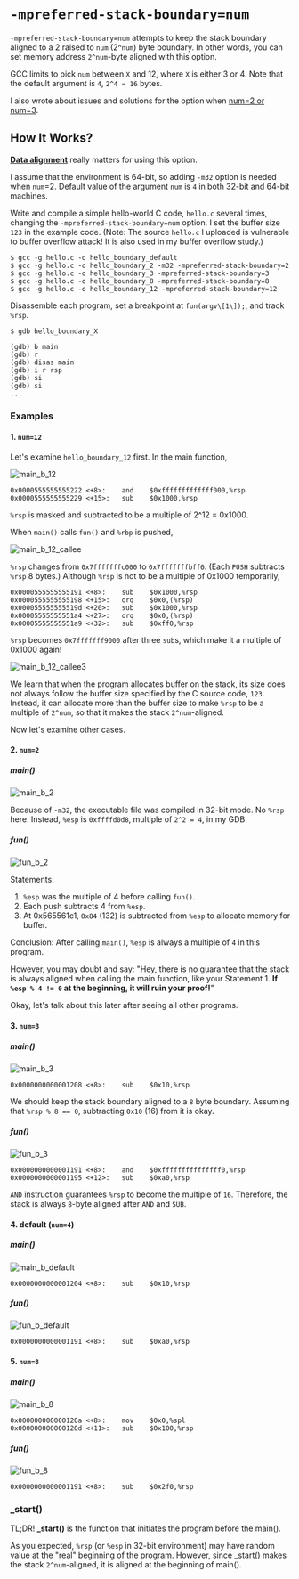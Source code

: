 # `-mpreferred-stack-boundary=num`
`-mpreferred-stack-boundary=num` attempts to keep the stack boundary aligned to a 2 raised to `num` (2^`num`) byte boundary.
In other words, you can set memory address `2^num`-byte aligned with this option.

GCC limits to pick `num` between `X` and 12, where `X` is either 3 or 4.
Note that the default argument is `4`, `2^4 = 16` bytes.

I also wrote about issues and solutions for the option when [num=2 or num=3](https://github.com/reruo321/OS-Self-Study/tree/main/_Appendix/GCC#-mpreferred-stack-boundarynum-is-not-between-x-and-12).

## How It Works?
**[Data alignment](https://github.com/reruo321/CPP-Self-Study/tree/master/CS/C/Data-Alignment)** really matters for using this option.

I assume that the environment is 64-bit, so adding `-m32` option is needed when `num`=2. Default value of the argument `num` is `4` in both 32-bit and 64-bit machines.

Write and compile a simple hello-world C code, `hello.c` several times, changing the `-mpreferred-stack-boundary=num` option. I set the buffer size `123` in the example code.
(Note: The source `hello.c` I uploaded is vulnerable to buffer overflow attack! It is also used in my buffer overflow study.)

    $ gcc -g hello.c -o hello_boundary_default
    $ gcc -g hello.c -o hello_boundary_2 -m32 -mpreferred-stack-boundary=2
    $ gcc -g hello.c -o hello_boundary_3 -mpreferred-stack-boundary=3
    $ gcc -g hello.c -o hello_boundary_8 -mpreferred-stack-boundary=8
    $ gcc -g hello.c -o hello_boundary_12 -mpreferred-stack-boundary=12
    
Disassemble each program, set a breakpoint at `fun(argv\[1\]);`, and track `%rsp`.

    $ gdb hello_boundary_X

    (gdb) b main
    (gdb) r
    (gdb) disas main
    (gdb) i r rsp
    (gdb) si
    (gdb) si
    ...

### Examples
#### 1. `num=12`
Let's examine `hello_boundary_12` first. In the main function,

![main_b_12](https://github.com/reruo321/CPP-Self-Study/assets/48712088/d3a89307-4b0f-455a-a0d7-7f446fabd93b)

    0x0000555555555222 <+8>:	and    $0xfffffffffffff000,%rsp
    0x0000555555555229 <+15>:	sub    $0x1000,%rsp
    
`%rsp` is masked and subtracted to be a multiple of 2^12 = 0x1000.

When `main()` calls `fun()` and `%rbp` is pushed, 

![main_b_12_callee](https://github.com/reruo321/CPP-Self-Study/assets/48712088/509e18ae-f619-422e-9f84-fe9b9c2a4595)

`%rsp` changes from `0x7fffffffc000` to `0x7fffffffbff0`. (Each `PUSH` subtracts `%rsp` 8 bytes.)
Although `%rsp` is not to be a multiple of 0x1000 temporarily,

    0x0000555555555191 <+8>:	sub    $0x1000,%rsp
    0x0000555555555198 <+15>:	orq    $0x0,(%rsp)
    0x000055555555519d <+20>:	sub    $0x1000,%rsp
    0x00005555555551a4 <+27>:	orq    $0x0,(%rsp)
    0x00005555555551a9 <+32>:	sub    $0xff0,%rsp
    
`%rsp` becomes `0x7fffffff9000` after three `sub`s, which make it a multiple of 0x1000 again!

![main_b_12_callee3](https://github.com/reruo321/CPP-Self-Study/assets/48712088/cc1e765b-5bd8-4a62-9698-ddce50326617)

We learn that when the program allocates buffer on the stack, its size does not always follow the buffer size specified by the C source code, `123`. Instead, it can allocate more than the buffer size to make `%rsp` to be a multiple of `2^num`, so that it makes the stack `2^num`-aligned.

Now let's examine other cases.

#### 2. `num=2`
##### main()
![main_b_2](https://github.com/reruo321/CPP-Self-Study/assets/48712088/3b695a7f-cc00-4155-8a0d-bcefd6e33037)

Because of `-m32`, the executable file was compiled in 32-bit mode. No `%rsp` here. Instead, `%esp` is `0xffffd0d8`, multiple of `2^2 = 4`, in my GDB.

##### fun()
![fun_b_2](https://github.com/reruo321/CPP-Self-Study/assets/48712088/b4d4625d-6699-4336-8f72-e6e2c97845fb)

Statements:

1. `%esp` was the multiple of 4 before calling `fun()`.
2. Each push subtracts 4 from `%esp`.
3. At 0x565561c1, `0x84` (132) is subtracted from `%esp` to allocate memory for buffer.

Conclusion: After calling `main()`, `%esp` is always a multiple of `4` in this program.

However, you may doubt and say: "Hey, there is no guarantee that the stack is always aligned when calling the main function, like your Statement 1. **If `%esp % 4 != 0` at the beginning, it will ruin your proof!**"

Okay, let's talk about this later after seeing all other programs.

#### 3. `num=3`
##### main()
![main_b_3](https://github.com/reruo321/CPP-Self-Study/assets/48712088/7208e9c1-9345-45e1-8d22-5e56e5ac65df)

    0x0000000000001208 <+8>:	sub    $0x10,%rsp

We should keep the stack boundary aligned to a `8` byte boundary. Assuming that `%rsp % 8 == 0`, subtracting `0x10` (16) from it is okay.

##### fun()
![fun_b_3](https://github.com/reruo321/CPP-Self-Study/assets/48712088/b7be8eb6-9b08-4472-9b82-3089081a95b4)

    0x0000000000001191 <+8>:	and    $0xfffffffffffffff0,%rsp
    0x0000000000001195 <+12>:	sub    $0xa0,%rsp

`AND` instruction guarantees `%rsp` to become the multiple of `16`. Therefore, the stack is always `8`-byte aligned after `AND` and `SUB`.

#### 4. default (`num=4`)
##### main()
![main_b_default](https://github.com/reruo321/CPP-Self-Study/assets/48712088/d5badf21-a4e9-4737-8d3e-d8a7732e2d42)

    0x0000000000001204 <+8>:	sub    $0x10,%rsp

##### fun()
![fun_b_default](https://github.com/reruo321/CPP-Self-Study/assets/48712088/8f36f8c8-b9ce-4552-b8a3-1189c04b0f8c)

    0x0000000000001191 <+8>:	sub    $0xa0,%rsp

#### 5. `num=8`
##### main()
![main_b_8](https://github.com/reruo321/CPP-Self-Study/assets/48712088/f27ee03c-6990-40e0-aa92-60c1d2c03726)

    0x000000000000120a <+8>:	mov    $0x0,%spl
    0x000000000000120d <+11>:	sub    $0x100,%rsp

##### fun()
![fun_b_8](https://github.com/reruo321/CPP-Self-Study/assets/48712088/dbde4a20-ecbb-4a8f-be3a-f43944a56a53)

    0x0000000000001191 <+8>:	sub    $0x2f0,%rsp

### \_start()
TL;DR! **\_start()** is the function that initiates the program before the main().

As you expected, `%rsp` (or `%esp` in 32-bit environment) may have random value at the "real" beginning of the program. However, since \_start() makes the stack `2^num`-aligned, it is aligned at the beginning of main().
